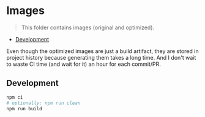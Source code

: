 # Images

> This folder contains images (original and optimized).

<!-- toc -->

- [Development](#development)

<!-- tocstop -->

Even though the optimized images are just a build artifact,
they are stored in project history because generating them takes a long time.
And I don't wait to waste CI time (and wait for it) an hour for each commit/PR.

## Development

```sh
npm ci
# optionally: npm run clean
npm run build
```
